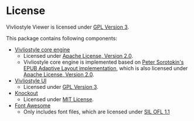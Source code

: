 # License

Vivliostyle Viewer is licensed under [GPL Version 3](licenses/GPL.txt).

This package contains following components:

- [Vivliostyle core engine](https://github.com/vivliostyle/vivliostyle.js)
  - Licensed under [Apache License, Version 2.0](licenses/Apache.txt).
  - Vivliostyle core engine is implemented based on [Peter Sorotokin's EPUB Adaptive Layout implementation](https://github.com/sorotokin/adaptive-layout), which is also licensed under [Apache License, Version 2.0](licenses/Apache.txt).
- [Vivliostyle UI](https://github.com/vivliostyle/vivliostyle-ui)
  - Licensed under [GPL Version 3](licenses/GPL.txt).
- [Knockout](http://knockoutjs.com/)
  - Licensed under [MIT License](licenses/MIT-knockout.txt).
- [Font Awesome](http://fontawesome.io/)
  - Only includes font files, which are licensed under [SIL OFL 1.1](http://scripts.sil.org/OFL)
